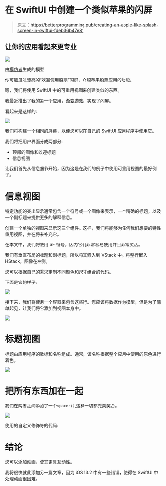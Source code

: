 # 在 SwiftUI 中创建一个类似苹果的闪屏

> 原文：<https://betterprogramming.pub/creating-an-apple-like-splash-screen-in-swiftui-fdeb36b47e81>

## 让你的应用看起来更专业

![](img/d86a47c3f6606f72a1a5e7dc1bda213e.png)

由[模仿者](https://mockuper.net)生成的模型

你可能见过漂亮的“欢迎使用股票”闪屏，介绍苹果股票应用的功能。

嗯，我们将使用 SwiftUI 中的可重用视图来创建类似的东西。

我最近推出了我的第一个应用，[渐变游戏](https://apps.apple.com/us/app/gradients-game/id1479784361)，实现了闪屏。

看起来是这样的:

![](img/a267d68dbc8d7192add30bcade588576.png)

我们将构建一个相同的屏幕，以便您可以在自己的 SwiftUI 应用程序中使用它。

我们将把用户界面分成两部分:

*   顶部的图像和欢迎标题
*   信息视图

让我们首先从信息细节开始，因为这是在我们的例子中使用可重用视图的最好例子。

# 信息视图

特定功能的突出显示通常包含一个符号或一个图像来表示，一个精确的标题，以及一个副标题来提供更多的解释信息。

创建一个单独的视图来显示这三个组件。这样，我们将能够为任何我们想要的特性重用视图，并在将来补充它。

在本文中，我们将使用 SF 符号，因为它们非常容易使用并且非常灵活。

我们有垂直布局的标题和副标题，所以将其嵌入到 VStack 中。将整行嵌入 HStack，图像在左侧。

您可以根据自己的需求定制不同颜色和尺寸组合的代码。

下面是它的样子:

![](img/1ce7ed782afe7ade3682db572358638c.png)

接下来，我们将使用一个容器来包含这些行。您应该将数据作为模型，但是为了简单起见，让我们将它添加到视图本身中。

![](img/974b58a3fd5fb5c01cd9fddce09d805e.png)

# 标题视图

标题由应用程序的徽标和名称组成。通常，该名称根据整个应用中使用的原色进行着色。

![](img/bd8088b01632c517cc169f2b1052396f.png)

# 把所有东西加在一起

我们在两者之间添加了一个`Spacer()`,这样一切都完美契合。

![](img/49e400b942017ffa3d82840c646dac8b.png)

使用的自定义修饰符的代码:

# 结论

您可以添加动画，使其更具互动性。

我将很快就此添加另一篇文章，因为 iOS 13.2 中有一些错误，使得在 SwiftUI 中处理动画很困难。